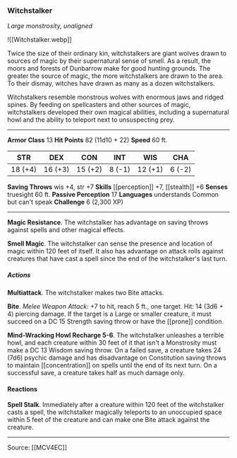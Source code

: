 ### Witchstalker
_Large monstrosity, unaligned_

![[Witchstalker.webp]]

Twice the size of their ordinary kin, witchstalkers are giant wolves drawn to sources of magic by their supernatural sense of smell. As a result, the moors and forests of Dunbarrow make for good hunting grounds. The greater the source of magic, the more witchstalkers are drawn to the area. To their dismay, witches have drawn as many as a dozen witchstalkers.

Witchstalkers resemble monstrous wolves with enormous jaws and ridged spines. By feeding on spellcasters and other sources of magic, witchstalkers developed their own magical abilities, including a supernatural howl and the ability to teleport next to unsuspecting prey.




---

**Armor Class** 13
**Hit Points** 82 (11d10 + 22)
**Speed** 60 ft.

| STR     | DEX     | CON     | INT     | WIS     | CHA     |
|---------|---------|---------|---------|---------|---------|
| 18 (+4) | 16 (+3) | 15 (+2) | 8 (-1) | 12 (+1) | 6 (-2) |

**Saving Throws** wis +4, str +7
**Skills** [[perception]] +7, [[stealth]] +6
**Senses** truesight 60 ft.
**Passive Perception** 17
**Languages** understands Common but can't speak
**Challenge** 6 (2,300 XP)

---

**Magic Resistance**. The witchstalker has advantage on saving throws against spells and other magical effects.

**Smell Magic**. The witchstalker can sense the presence and location of magic within 120 feet of itself. It also has advantage on attack rolls against creatures that have cast a spell since the end of the witchstalker's last turn.

##### Actions
**Multiattack**. The witchstalker makes two Bite attacks.

**Bite**. _Melee Weapon Attack:_ +7 to hit, reach 5 ft., one target. Hit: 14 (3d6 + 4) piercing damage. If the target is a Large or smaller creature, it must succeed on a DC 15 Strength saving throw or have the [[prone]] condition.

**Mind-Wracking Howl Recharge 5-6**. The witchstalker unleashes a terrible howl, and each creature within 30 feet of it that isn't a Monstrosity must make a DC 13 Wisdom saving throw. On a failed save, a creature takes 24 (7d6) psychic damage and has disadvantage on Constitution saving throws to maintain [[concentration]] on spells until the end of its next turn. On a successful save, a creature takes half as much damage only.

#### Reactions
**Spell Stalk**. Immediately after a creature within 120 feet of the witchstalker casts a spell, the witchstalker magically teleports to an unoccupied space within 5 feet of the creature and can make one Bite attack against the creature.


---

Source: [[MCV4EC]]